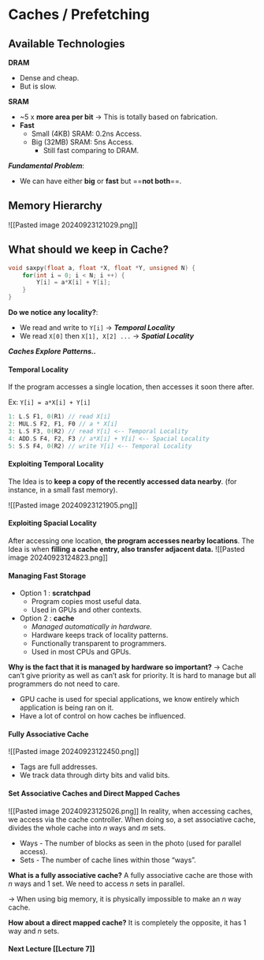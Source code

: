 # Caches / Prefetching

## Available Technologies

**DRAM**
- Dense and cheap.
- But is slow.

**SRAM**
- ~5 x **more area per bit** → This is totally based on fabrication.
- **Fast**
	- Small (4KB) SRAM: 0.2ns Access.
	- Big (32MB) SRAM: 5ns Access.
		- Still fast comparing to DRAM.

***Fundamental Problem***:
- We can have either **big** or **fast** but ==**not both**==.

## Memory Hierarchy
![[Pasted image 20240923121029.png]]

## What should we keep in Cache?
```c
void saxpy(float a, float *X, float *Y, unsigned N) {
	for(int i = 0; i < N; i ++) {
		Y[i] = a*X[i] + Y[i];
	}
}
```

**Do we notice any locality?**:
- We read and write to `Y[i]` → ***Temporal Locality***
- We read `X[0]` then `X[1], X[2] ...` → ***Spatial Locality***

***Caches Explore Patterns..***

#### Temporal Locality
If the program accesses a single location, then accesses it soon there after.

Ex: `Y[i] = a*X[i] + Y[i]`
```c
1: L.S F1, 0(R1) // read X[i]
2: MUL.S F2, F1, F0 // a * X[i]
3: L.S F3, 0(R2) // read Y[i] <-- Temporal Locality
4: ADD.S F4, F2, F3 // a*X[i] + Y[i] <-- Spacial Locality 
5: S.S F4, 0(R2) // write Y[i] <-- Temporal Locality
```

#### Exploiting Temporal Locality
The Idea is to **keep a copy of the recently accessed data nearby**. (for instance, in a small fast memory).

![[Pasted image 20240923121905.png]]

#### Exploiting Spacial Locality
After accessing one location, **the program accesses nearby locations**.
The Idea is when **filling a cache entry, also transfer adjacent data.**
![[Pasted image 20240923124823.png]]
#### Managing Fast Storage

- Option 1 : **scratchpad**
	- Program copies most useful data.
	- Used in GPUs and other contexts.
- Option 2 : **cache**
	- *Managed automatically in hardware.*
	- Hardware keeps track of locality patterns.
	- Functionally transparent to programmers.
	- Used in most CPUs and GPUs.

**Why is the fact that it is managed by hardware so important?**
→ Cache can’t give priority as well as can’t ask for priority. It is hard to manage but all programmers do not need to care.


- GPU cache is used for special applications, we know entirely which application is being ran on it.
- Have a lot of control on how caches be influenced.


#### Fully Associative Cache
![[Pasted image 20240923122450.png]]
- Tags are full addresses.
- We track data through dirty bits and valid bits.

#### Set Associative Caches and Direct Mapped Caches
![[Pasted image 20240923125026.png]]
In reality, when accessing caches, we access via the cache controller.
When doing so, a set associative cache, divides the whole cache into $n$ ways and $m$ sets.
- Ways - The number of blocks as seen in the photo (used for parallel access).
- Sets - The number of cache lines within those “ways”.

**What is a fully associative cache?**
A fully associative cache are those with $n$ ways and 1 set. We need to access $n$ sets in parallel.

→ When using big memory, it is physically impossible to make an $n$ way cache.

**How about a direct mapped cache?**
It is completely the opposite, it has 1 way and $n$ sets.


#### Next Lecture [[Lecture 7]]
